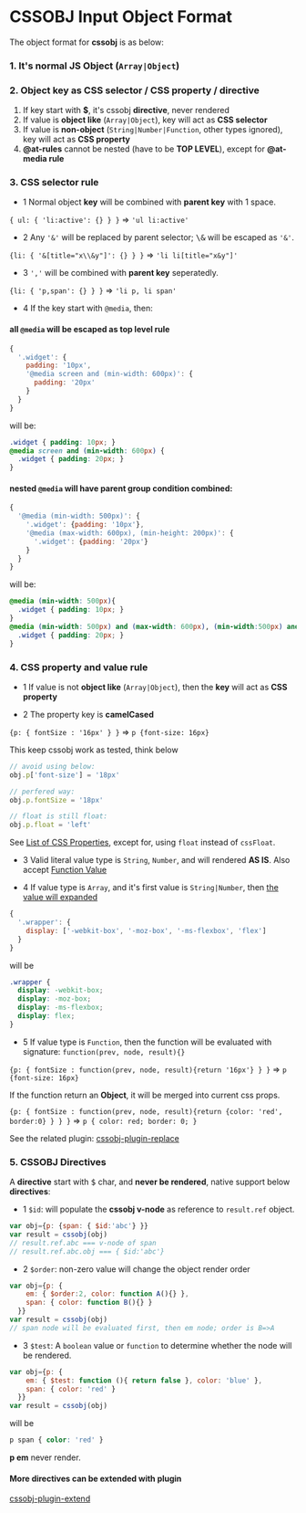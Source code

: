 # CSSOBJ Input Object Format

The object format for **cssobj** is as below:

### 1. It's normal JS Object (`Array|Object`)

### 2. Object **key** as **CSS selector** / **CSS property** / **directive**

 1. If key start with **$**, it's cssobj **directive**, never rendered
 2. If value is **object like** (`Array|Object`), key will act as **CSS selector**
 3. If value is **non-object** (`String|Number|Function`, other types ignored), key will act as **CSS property**
 4. **@at-rules** cannot be nested (have to be **TOP LEVEL**), except for **@at-media rule**

### 3. **CSS selector** rule

 - 1 Normal object **key** will be combined with **parent key** with 1 space.

`{ ul: { 'li:active': {} } }` => `'ul li:active'`

 - 2 Any `'&'` will be replaced by parent selector; <kbd>\\&</kbd> will be escaped as `'&'`.

`{li: { '&[title="x\\&y"]': {} } }` => `'li li[title="x&y"]'`

 - 3 `','` will be combined with **parent key** seperatedly.

`{li: { 'p,span': {} } }` => `'li p, li span'`

 - 4 If the key start with `@media`, then:

#### all `@media` will be escaped as **top level** rule

```javascript
{
  '.widget': {
    padding: '10px',
    '@media screen and (min-width: 600px)': {
      padding: '20px'
    }
  }
}
```

will be:

```css
.widget { padding: 10px; }
@media screen and (min-width: 600px) {
  .widget { padding: 20px; }
}
```

#### nested `@media` will have parent group condition combined:

```javascript
{
  '@media (min-width: 500px)': {
    '.widget': {padding: '10px'},
    '@media (max-width: 600px), (min-height: 200px)': {
      '.widget': {padding: '20px'}
    }
  }
}
```

will be:

```css
@media (min-width: 500px){
  .widget { padding: 10px; }
}
@media (min-width: 500px) and (max-width: 600px), (min-width:500px) and (min-height: 200px) {
  .widget { padding: 20px; }
}
```

### 4. CSS property and value rule

  - 1 If value is not **object like** (`Array|Object`), then the **key** will act as **CSS property**

  - 2 The property key is **camelCased**

`{p: { fontSize : '16px' } }` => `p {font-size: 16px}`

This keep cssobj work as tested, think below

```javascript
// avoid using below:
obj.p['font-size'] = '18px'

// perfered way:
obj.p.fontSize = '18px'

// float is still float:
obj.p.float = 'left'
```

See [List of CSS Properties](https://developer.mozilla.org/en-US/docs/Web/CSS/CSS_Properties_Reference), except for, using `float` instead of `cssFloat`.

  - 3 Valid literal value type is `String`, `Number`, and will rendered **AS IS**. Also accept [Function Value](#s4-5)

  - 4 If value type is `Array`, and it's first value is `String|Number`, then [the value will expanded](properties-with-multiple-values.md)

```javascript
{
  '.wrapper': {
    display: ['-webkit-box', '-moz-box', '-ms-flexbox', 'flex']
  }
}
```

will be

```css
.wrapper {
  display: -webkit-box;
  display: -moz-box;
  display: -ms-flexbox;
  display: flex;
}
```

  - 5 <a name="s4-5"></a>If value type is `Function`, then the function will be evaluated with signature: `function(prev, node, result){}`

`{p: { fontSize : function(prev, node, result){return '16px'} } }` => `p {font-size: 16px}`

If the function return an **Object**, it will be merged into current css props.

`{p: { fontSize : function(prev, node, result){return {color: 'red', border:0} } } }` => `p { color: red; border: 0; }`

See the related plugin: [cssobj-plugin-replace](https://github.com/cssobj/cssobj-plugin-replace)

### 5. CSSOBJ Directives

A **directive** start with <kbd>$</kbd> char, and **never be rendered**, native support below **directives**:

 - 1 `$id`: will populate the **cssobj v-node** as reference to `result.ref` object.

```javascript
var obj={p: {span: { $id:'abc'} }}
var result = cssobj(obj)
// result.ref.abc === v-node of span
// result.ref.abc.obj === { $id:'abc'}
```

 - 2 `$order`: non-zero value will change the object render order

```javascript
var obj={p: {
    em: { $order:2, color: function A(){} },
    span: { color: function B(){} }
  }}
var result = cssobj(obj)
// span node will be evaluated first, then em node; order is B=>A
```

 - 3 `$test`: A `boolean` value or `function` to determine whether the node will be rendered.

```javascript
var obj={p: {
    em: { $test: function (){ return false }, color: 'blue' },
    span: { color: 'red' }
  }}
var result = cssobj(obj)
```

will be

```css
p span { color: 'red' }
```

**p em** never render.

#### More directives can be extended with **plugin**

[cssobj-plugin-extend](https://github.com/cssobj/cssobj-plugin-extend)


